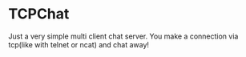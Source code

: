# TCPChat
Just a very simple multi client chat server. You make a connection via tcp(like with telnet or ncat) and chat away!
